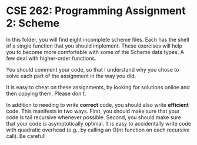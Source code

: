# CSE 262: Programming Assignment 2: Scheme

In this folder, you will find eight incomplete scheme files.  Each has the
shell of a single function that you should implement.  These exercises will
help you to become more comfortable with some of the Scheme data types.  A
few deal with higher-order functions.

You should comment your code, so that I understand why you chose to solve
each part of the assignment in the way you did.

It is easy to cheat on these assignments, by looking for solutions online and
then copying them.  Please don't.

In addition to needing to write **correct** code, you should also write
**efficient** code.  This manifests in two ways.  First, you should make sure
that your code is tail recursive whenever possible.  Second, you should make
sure that your code is asymptotically optimal.  It is easy to accidentally
write code with quadratic overhead (e.g., by calling an O(n) function on each
recursive call).  Be careful!
